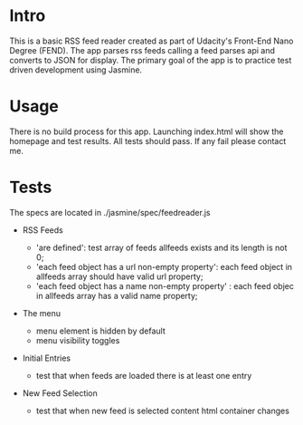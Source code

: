 # Intro

This is a basic RSS feed reader created as part of Udacity's Front-End Nano Degree (FEND). 
The app parses rss feeds calling a feed parses api and converts to JSON for display.
The primary goal of the app is to practice test driven development using Jasmine.

# Usage

There is no build process for this app.  Launching index.html will show the homepage and 
test results.  All tests should pass.  If any fail please contact me.

# Tests

The specs are located in ./jasmine/spec/feedreader.js

- RSS Feeds
    - 'are defined': test array of feeds allfeeds exists and its length is not 0;
    - 'each feed object has a url non-empty property': each feed object in allfeeds array should have valid url property;
    - 'each feed object has a name non-empty property' : each feed objec in allfeeds array has a valid name property;
    
- The menu
    - menu element is hidden by default
    - menu visibility toggles
    
- Initial Entries
    - test that when feeds are loaded there is at least one entry 
    
- New Feed Selection
    - test that when new feed is selected content html container changes
    